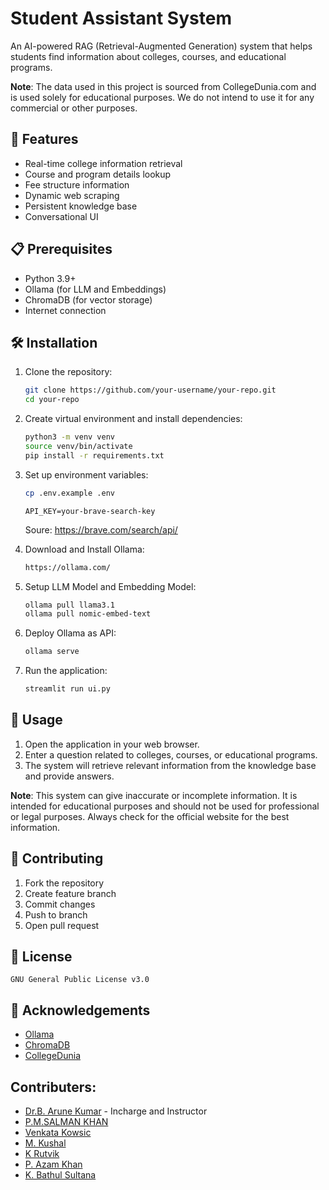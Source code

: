# Student Assistant System

An AI-powered RAG (Retrieval-Augmented Generation) system that helps students find information about colleges, courses, and educational programs.

**Note**: The data used in this project is sourced from CollegeDunia.com and is used solely for educational purposes. We do not intend to use it for any commercial or other purposes.

## 🚀 Features

- Real-time college information retrieval
- Course and program details lookup
- Fee structure information
- Dynamic web scraping
- Persistent knowledge base
- Conversational UI

## 📋 Prerequisites

- Python 3.9+
- Ollama (for LLM and Embeddings)
- ChromaDB (for vector storage)
- Internet connection

## 🛠️ Installation

1. Clone the repository:
    ```bash
    git clone https://github.com/your-username/your-repo.git
    cd your-repo
    ```

2. Create virtual environment and install dependencies:
    ```bash
    python3 -m venv venv
    source venv/bin/activate
    pip install -r requirements.txt
    ```

3. Set up environment variables:
    ```bash
    cp .env.example .env
    ```
    ```
    API_KEY=your-brave-search-key
    ```
    Soure: https://brave.com/search/api/
    

4. Download and Install Ollama:
    ```bash
    https://ollama.com/
    ```

5. Setup LLM Model and Embedding Model:
    ```bash
    ollama pull llama3.1
    ollama pull nomic-embed-text
    ```

6. Deploy Ollama as API:
    ```bash
    ollama serve
    ```

7. Run the application:
    ```bash
    streamlit run ui.py
    ```

## 📝 Usage

1. Open the application in your web browser.
2. Enter a question related to colleges, courses, or educational programs.
3. The system will retrieve relevant information from the knowledge base and provide answers.

**Note**: 
This system can give inaccurate or incomplete information. It is intended for educational purposes and should not be used for professional or legal purposes. Always check for the official website for the best information.


## 🤝 Contributing

1. Fork the repository
2. Create feature branch
3. Commit changes
4. Push to branch
5. Open pull request

## 📝 License
    GNU General Public License v3.0

## 🙏 Acknowledgements

- [Ollama](https://ollama.com/)
- [ChromaDB](https://chromadb.org/)
- [CollegeDunia](https://collegedunia.com/)

## Contributers:
- [Dr.B. Arune Kumar]() - Incharge and Instructor
- [P.M.SALMAN KHAN](https://github.com/PrashantChoudhary)
- [Venkata Kowsic]()
- [M. Kushal]()
- [K Rutvik](https://github.com/PrashantChoudhary)
- [P. Azam Khan](https://github.com/PrashantChoudhary)
- [K. Bathul Sultana](https://github.com/PrashantChoudhary)